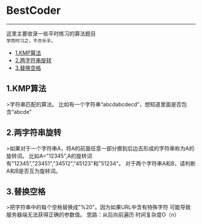 # BestCoder  
---
这里主要收录一些平时练习的算法题目  
`学而时习之，不亦乐乎。`  
* [1.KMP算法](#1)  
* [2.两字符串旋转](#2)  
* [3.替换空格](#3)  

<h2 id="1">1.KMP算法</h2>  
>字符串匹配的算法。  
比如有一个字符串“abcdabcdecd”，想知道里面是否包含“abcde”

<h2 id="2">2.两字符串旋转</h2>  
>如果对于一个字符串A，将A的前面任意一部分挪到后边去形成的字符串称为A的旋转词。  
比如A="12345",A的旋转词有"12345","23451","34512","45123"和"51234"。  
对于两个字符串A和B，请判断A和B是否互为旋转词。  

<h2 id="3">3.替换空格</h2>  
>把字符串中的每个空格替换成"%20"。因为如果URL中含有特殊字符  
可能导致服务器端无法获得正确的参数值。  
思路：从后向前遍历 时间复杂度O（n）

